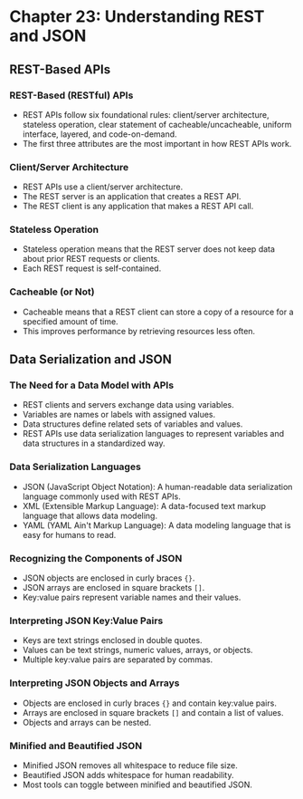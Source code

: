 # Chapter 23: Understanding REST and JSON

## REST-Based APIs

### REST-Based (RESTful) APIs

*   REST APIs follow six foundational rules: client/server architecture, stateless operation, clear statement of cacheable/uncacheable, uniform interface, layered, and code-on-demand.
*   The first three attributes are the most important in how REST APIs work.

### Client/Server Architecture

*   REST APIs use a client/server architecture.
*   The REST server is an application that creates a REST API.
*   The REST client is any application that makes a REST API call.

### Stateless Operation

*   Stateless operation means that the REST server does not keep data about prior REST requests or clients.
*   Each REST request is self-contained.

### Cacheable (or Not)

*   Cacheable means that a REST client can store a copy of a resource for a specified amount of time.
*   This improves performance by retrieving resources less often.

## Data Serialization and JSON

### The Need for a Data Model with APIs

*   REST clients and servers exchange data using variables.
*   Variables are names or labels with assigned values.
*   Data structures define related sets of variables and values.
*   REST APIs use data serialization languages to represent variables and data structures in a standardized way.

### Data Serialization Languages

*   JSON (JavaScript Object Notation): A human-readable data serialization language commonly used with REST APIs.
*   XML (Extensible Markup Language): A data-focused text markup language that allows data modeling.
*   YAML (YAML Ain't Markup Language): A data modeling language that is easy for humans to read.

### Recognizing the Components of JSON

*   JSON objects are enclosed in curly braces `{}`.
*   JSON arrays are enclosed in square brackets `[]`.
*   Key:value pairs represent variable names and their values.

### Interpreting JSON Key:Value Pairs

*   Keys are text strings enclosed in double quotes.
*   Values can be text strings, numeric values, arrays, or objects.
*   Multiple key:value pairs are separated by commas.

### Interpreting JSON Objects and Arrays

*   Objects are enclosed in curly braces `{}` and contain key:value pairs.
*   Arrays are enclosed in square brackets `[]` and contain a list of values.
*   Objects and arrays can be nested.

### Minified and Beautified JSON

*   Minified JSON removes all whitespace to reduce file size.
*   Beautified JSON adds whitespace for human readability.
*   Most tools can toggle between minified and beautified JSON.